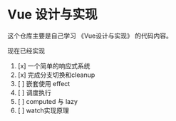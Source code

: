 # Vue 设计与实现

这个仓库主要是自己学习 《Vue设计与实现》 的代码内容。

现在已经实现

1. [x] 一个简单的响应式系统
2. [x] 完成分支切换和cleanup
3. [ ] 嵌套使用 effect
4. [ ] 调度执行
5. [ ] computed 与 lazy
6. [ ] watch实现原理
